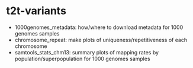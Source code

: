 # t2t-variants

- 1000genomes_metadata:   how/where to download metadata for 1000 genomes samples
- chromosome_repeat:      make plots of uniqueness/repetitiveness of each chromosome
- samtools_stats_chm13:   summary plots of mapping rates by population/superpopulation for 1000 genomes samples

